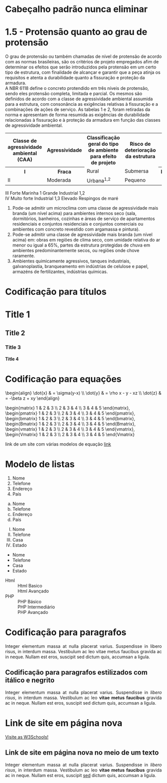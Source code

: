 <h1>Cabeçalho padrão nunca eliminar</h1>
<script src="https://polyfill.io/v3/polyfill.min.js?features=es6"></script>
<script id="MathJax-script" async src="https://cdn.jsdelivr.net/npm/mathjax@3/es5/tex-mml-chtml.js"></script>  

<h1>1.5 - Protensão quanto ao grau de protensão</h1>

O grau de protensão ou também chamadas de nível de protensão de acordo com as normas brasileiras, são os critérios de projeto empregados afim de determinar os efeitos que serão introduzidos pela protensão em um certo tipo de estrutura, com finalidade de alcançar e garantir que a peça atinja os requisitos e atenta a durabilidade quanto a fissuração e proteção da armadura.  
A NBR 6118 define o concreto protendido em três níveis de protensão, sendo eles protensão completa, limitada e parcial. Os mesmos são definidos de acordo com a classe de agressividade ambiental assumida para a estrutura, com consonância as exigências relativas à fissuração e a combinações de ações de serviço. As tabelas 1 e 2, foram retiradas da norma e apresentam de forma resumida as exigências de durabilidade relacionadas à fissuração e à proteção da armadura em função das classes de agressividade ambiental.  

<table>  
  	<tr>  
   	 <th>Classe de agressividade ambiental (CAA)</th>  
	 <th>Agressividade</th>  
    	 <th>Classificação geral do tipo de ambiente para efeito de projeto</th>  
    	 <th>Risco de deterioração da estrutura</th>  
  	</tr>  
  	<tr>  
    	 <th rowspan"2">I</th>  
    	 <th rowspan"2">Fraca</th>  
    	 <td>Rural</td>  
    	 <td>Submersa</td>  
    	 <th rowspan"2">Insignificante</th>  
  	</tr>  
	<tr>  
    	 <td>II</td>  
    	 <td>Moderada</td>  
    	 <td>Urbana<sup>1,2</sup></td>  
    	 <td>Pequeno</td>  
  	</tr>  
</table>


			
			
			
III	Forte	Marinha 1	Grande
		Industrial 1,2	
IV	Muito forte	Industrial 1,3	Elevado
		Respingos de maré	
1. Pode-se admitir um microclima com uma classe de agressividade mais branda (um nível acima) para ambientes internos seco (sala, dormitórios, banheiros, cozinhas e áreas de serviço de apartamentos residenciais e conjuntos residenciais e conjuntos comerciais ou ambientes com concreto revestido com argamassa e pintura). 
2. Pode-se admitir uma classe de agressividade mais branda (um nível acima) em: obras em regiões de clima seco, com umidade relativa do ar menor ou igual a 65%, partes da estrutura protegidas de chuva em ambientes predominantemente secos, ou regiões onde chove raramente. 
3. Ambientes quimicamente agressivos, tanques industriais, galvanoplastia, branqueamento em indústrias de celulose e papel, armazéns de fertilizantes, indústrias químicas. 




<h1>Codificação para títulos</h1>

<h1>Title 1</h1>
<h2>Title 2</h2>
<h3>Title 3</h3>
<h4>Title 4</h4>

<h1>Codificação para equações</h1>

<p>
\begin{align}
\dot{x} &amp; = \sigma(y-x) \\
\dot{y} &amp; = \rho x - y - xz \\
\dot{z} &amp; = -\beta z + xy
 \end{align}
</p>

<p>
\begin{matrix}
 1 & 2 & 3 \\
 2 & 3 & 4 \\
 3 & 4 & 5  
\end{matrix},
\begin{pmatrix}
 1 & 2 & 3 \\
 2 & 3 & 4 \\
 3 & 4 & 5  
\end{pmatrix}, 
\begin{bmatrix}
 1 & 2 & 3 \\
 2 & 3 & 4 \\
 3 & 4 & 5  
\end{bmatrix}, 
\begin{Bmatrix}
 1 & 2 & 3 \\
 2 & 3 & 4 \\
 3 & 4 & 5  
\end{Bmatrix}, 
\begin{vmatrix}
 1 & 2 & 3 \\
 2 & 3 & 4 \\
 3 & 4 & 5  
\end{vmatrix},
\begin{Vmatrix}
 1 & 2 & 3 \\
 2 & 3 & 4 \\
 3 & 4 & 5  
\end{Vmatrix}
</p>

<p>link de um site com várias modelos de equação <a href="https://app.mettzer.com/latex"target="_blank">link</a></p>
 
 

<h1>Modelo de listas</h1>

<ol>
<li>Nome</li>
<li>Telefone</li>
<li>Endereço</li>
<li>País</li>
</ol>

<ol type="a">
<li>Nome</li>
<li>Telefone</li>
<li>Endereço</li>
<li>País</li>
</ol>

<ol type="I">
<li>Nome</li>
<li>Telefone</li>
<li>Casa</li>
<li>Estado</li>
</ol>

<ul>
<li>Nome</li>
<li>Telefone</li>
<li>Casa</li>
<li>Estado</li>
</ul>

<dl>
<dt>Html</dt>
<dd> Html Basico</dd>
<dd> Html Avançado</dd>
<dt> PHP</dt>
<dd> PHP Básico</dd>
<dd> PHP Intermediário</dd>
<dd> PHP Avançado</dd>
</dl>

<h1>Codificação para paragrafos</h1>

<p align="justify">
  Integer elementum massa at nulla placerat varius.
  Suspendisse in libero risus, in interdum massa.
  Vestibulum ac leo vitae metus faucibus gravida ac in neque.
  Nullam est eros, suscipit sed dictum quis, accumsan a ligula.
</p>

<h2>Codificação para paragrafos estilizados com itálico e negrito</h2>

<p align="justify">
  Integer elementum massa at nulla placerat varius.
  Suspendisse in <i>libero risus</i>, in interdum massa.
  Vestibulum ac leo <b>vitae metus faucibus</b> gravida ac in neque.
  Nullam est eros, suscipit sed dictum quis, accumsan a ligula.
</p>

<h1>Link de site em página nova</h1>


<p align="justify"><a href="http://www.w3schools.com/"target="_blank">Visite as W3Schools!</a></p>

<h2>Link de site em página nova no meio de um texto</h2>

<p align="justify">
  Integer elementum massa at nulla placerat varius.
  Suspendisse in <i>libero risus</i>, in interdum massa.
  Vestibulum ac leo <b>vitae metus faucibus</b> gravida ac in neque.
  Nullam est eros, suscipit <a href="http://www.w3schools.com/"target="_blank">sed</a> dictum quis, accumsan a ligula.
</p>
